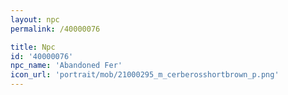 ```yaml
---
layout: npc
permalink: /40000076

title: Npc
id: '40000076'
npc_name: 'Abandoned Fer'
icon_url: 'portrait/mob/21000295_m_cerberosshortbrown_p.png'
---
```

